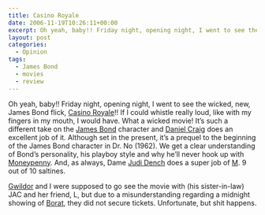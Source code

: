 ```yaml
---
title: Casino Royale
date: 2006-11-19T10:26:11+00:00
excerpt: Oh yeah, baby!! Friday night, opening night, I went to see the wicked, new, James Bond flick, Casino Royale!! If I
layout: post
categories:
  - Opinion
tags:
  - James Bond
  - movies
  - review
---
```

Oh yeah, baby!! Friday night, opening night, I went to see the wicked, new, James Bond flick, [Casino Royale](http://www.sonypictures.com/movies/casinoroyale/site/)!! If I could whistle really loud, like with my fingers in my mouth, I would have. What a wicked movie! It&#8217;s such a different take on the [James Bond](http://en.wikipedia.org/wiki/James_Bond) character and [Daniel Craig](http://www.imdb.com/name/nm0185819/) does an excellent job of it. Although set in the present, it&#8217;s a prequel to the beginning of the James Bond character in Dr. No (1962). We get a clear understanding of Bond&#8217;s personality, his playboy style and why he&#8217;ll never hook up with [Moneypenny](http://en.wikipedia.org/wiki/Miss_Moneypenny). And, as always, Dame [Judi Dench](http://www.imdb.com/name/nm0001132/) does a super job of [M](http://en.wikipedia.org/wiki/M_%28James_Bond%29). 9 out of 10 saltines.

[Gwildor](http://gwild0r.tumblr.com/) and I were supposed to go see the movie with (his sister-in-law) JAC and her friend, L, but due to a misunderstanding regarding a midnight showing of [Borat](http://www.rottentomatoes.com/m/borat/), they did not secure tickets. Unfortunate, but shit happens.